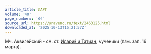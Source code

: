 ```yaml
---
article_title: ЛАРГ
volume: '40'
page_numbers: '64'
source_url: https://pravenc.ru/text/2463125.html
downloaded_at: '2025-10-13T15:21:57Z'
---
```


Мч. Аквилейский - см. ст. [Иларий и Татиан](<https://pravenc.ru/text/Иларий и Татиан.html>), мученики (пам. зап. 16 марта).
